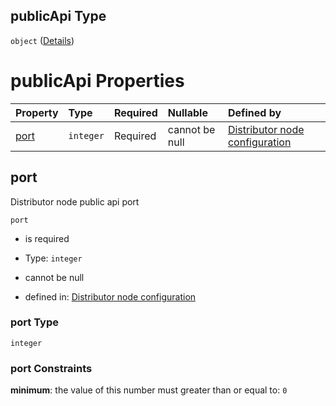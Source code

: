 ## publicApi Type

`object` ([Details](definition-properties-publicapi.md))

# publicApi Properties

| Property      | Type      | Required | Nullable       | Defined by                                                                                                                                                              |
| :------------ | :-------- | :------- | :------------- | :---------------------------------------------------------------------------------------------------------------------------------------------------------------------- |
| [port](#port) | `integer` | Required | cannot be null | [Distributor node configuration](definition-properties-publicapi-properties-port.md "https://joystream.org/schemas/argus/config#/properties/publicApi/properties/port") |

## port

Distributor node public api port

`port`

*   is required

*   Type: `integer`

*   cannot be null

*   defined in: [Distributor node configuration](definition-properties-publicapi-properties-port.md "https://joystream.org/schemas/argus/config#/properties/publicApi/properties/port")

### port Type

`integer`

### port Constraints

**minimum**: the value of this number must greater than or equal to: `0`
